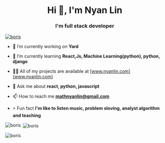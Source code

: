 <h1 align="center">Hi 👋, I'm Nyan Lin</h1>
<h3 align="center">I'm full stack developer</h3>

<p align="left"> <a href="https://github.com/ryo-ma/github-profile-trophy"><img src="https://github-profile-trophy.vercel.app/?username=boris" alt="boris" /></a> </p>

- 🔭 I’m currently working on **Yard**

- 🌱 I’m currently learning **React,Js, Machine Learning(python), python, django**

- 👨‍💻 All of my projects are available at [www.nyanlin.com](www.nyanlin.com)

- 💬 Ask me about **react, python, javascript**

- 📫 How to reach me **mathnyanlin@gmail.com**

- ⚡ Fun fact **I'm like to listen music, problem sloving, analyst algorithm and teaching**

<p><img align="left" src="https://github-readme-stats.vercel.app/api/top-langs?username=boris&show_icons=true&locale=en&layout=compact" alt="boris" /></p>

<p>&nbsp;<img align="center" src="https://github-readme-stats.vercel.app/api?username=boris&show_icons=true&locale=en" alt="boris" /></p>

<p><img align="center" src="https://github-readme-streak-stats.herokuapp.com/?user=boris&" alt="boris" /></p>
